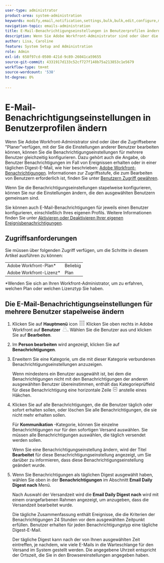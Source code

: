 ```yaml
---
user-type: administrator
product-area: system-administration
keywords: modify,email,notification,settings,bulk,bulk,edit,configure,multiple,users
navigation-topic: emails-administration
title: E-Mail-Benachrichtigungseinstellungen in Benutzerprofilen ändern
description: Wenn Sie Adobe Workfront-Administrator sind oder über die Zugriffsebene "Planer"verfügen, mit der Sie die Einstellungen anderer Benutzer bearbeiten können, können Sie die Benachrichtigungseinstellungen für mehrere Benutzer gleichzeitig konfigurieren. Dazu gehört auch die Angabe, ob Benutzer Benachrichtigungen bei Ereignissen erhalten oder in einer täglichen Digest-E-Mail, wie in Adobe Workfront-Benachrichtigungen beschrieben. Informationen zu der für die Bearbeitung von Benutzern erforderlichen Zugriffsebene finden Sie unter Gewähren von Zugriff für Benutzer.
author: Lisa, Caroline
feature: System Setup and Administration
role: Admin
exl-id: 658f97cd-0500-421d-9c89-26041ca59655
source-git-commit: 4331917d133c52cf727f148b75a213853c1e5679
workflow-type: tm+mt
source-wordcount: '538'
ht-degree: 0%

---
```


# E-Mail-Benachrichtigungseinstellungen in Benutzerprofilen ändern

Wenn Sie Adobe Workfront-Administrator sind oder über die Zugriffsebene &quot;Planer&quot;verfügen, mit der Sie die Einstellungen anderer Benutzer bearbeiten können, können Sie die Benachrichtigungseinstellungen für mehrere Benutzer gleichzeitig konfigurieren. Dazu gehört auch die Angabe, ob Benutzer Benachrichtigungen im Fall von Ereignissen erhalten oder in einer täglichen Digest-E-Mail, wie hier beschrieben: [Adobe Workfront-Benachrichtigungen](../../../workfront-basics/using-notifications/wf-notifications.md). Informationen zur Zugriffsstufe, die zum Bearbeiten von Benutzern erforderlich ist, finden Sie unter [Benutzern Zugriff gewähren](../../../administration-and-setup/add-users/configure-and-grant-access/grant-access-other-users.md).

Wenn Sie die Benachrichtigungseinstellungen stapelweise konfigurieren, können Sie nur die Einstellungen ändern, die den ausgewählten Benutzern gemeinsam sind.

Sie können auch E-Mail-Benachrichtigungen für jeweils einen Benutzer konfigurieren, einschließlich Ihres eigenen Profils. Weitere Informationen finden Sie unter [Aktivieren oder Deaktivieren Ihrer eigenen Ereignisbenachrichtigungen](../../../workfront-basics/using-notifications/activate-or-deactivate-your-own-event-notifications.md).

## Zugriffsanforderungen

Sie müssen über folgenden Zugriff verfügen, um die Schritte in diesem Artikel ausführen zu können:

<table style="table-layout:auto"> 
 <col> 
 <col> 
 <tbody> 
  <tr> 
   <td role="rowheader">Adobe Workfront-Plan*</td> 
   <td>Beliebig</td> 
  </tr> 
  <tr> 
   <td role="rowheader">Adobe Workfront-Lizenz*</td> 
   <td>Plan</td> 
  </tr> 
 </tbody> 
</table>

&#42;Wenden Sie sich an Ihren Workfront-Administrator, um zu erfahren, welchen Plan oder welchen Lizenztyp Sie haben.

## Die E-Mail-Benachrichtigungseinstellungen für mehrere Benutzer stapelweise ändern

1. Klicken Sie auf **Hauptmenü** icon ![](assets/main-menu-icon.png) Klicken Sie oben rechts in Adobe Workfront auf **Benutzer** ![](assets/users-icon-in-main-menu.png). Wählen Sie die Benutzer aus und klicken Sie auf **Bearbeiten**.
1. Im **Person bearbeiten** wird angezeigt, klicken Sie auf **Benachrichtigungen**.

1. Erweitern Sie eine Kategorie, um die mit dieser Kategorie verbundenen Benachrichtigungseinstellungen anzuzeigen.

   Wenn mindestens ein Benutzer ausgewählt ist, bei dem die Benachrichtigungen nicht mit den Benachrichtigungen der anderen ausgewählten Benutzer übereinstimmen, enthält das Kategorieprüffeld für diese Benachrichtigung eine horizontale Zeile ![](assets/straight-line-instead-of-checkmark.jpg) anstelle eines Häkchen.

1. Klicken Sie auf alle Benachrichtigungen, die die Benutzer täglich oder sofort erhalten sollen, oder löschen Sie alle Benachrichtigungen, die sie nicht mehr erhalten sollen.

   Für **Kommunikation** -Kategorie, können Sie einzelne Benachrichtigungen nur für den sofortigen Versand auswählen. Sie müssen alle Benachrichtigungen auswählen, die täglich versendet werden sollen.

   Wenn Sie eine Benachrichtigungseinstellung ändern, wird der Titel **Bearbeitet** für diese Benachrichtigungseinstellung angezeigt, um Sie darüber zu informieren, dass diese Benachrichtigungseinstellung geändert wurde.

1. Wenn Sie Benachrichtigungen als täglichen Digest ausgewählt haben, wählen Sie oben in der **Benachrichtigungen** im Abschnitt **Email Daily Digest nach** Menü.

   Nach Auswahl der Versandzeit wird die **Email Daily Digest nach** wird mit einem orangefarbenen Rahmen angezeigt, um anzugeben, dass die Versandzeit bearbeitet wurde.

   Die tägliche Zusammenfassung enthält Ereignisse, die die Kriterien der Benachrichtigungen 24 Stunden vor dem ausgewählten Zeitpunkt erfüllen. Benutzer erhalten für jeden Benachrichtigungstyp eine tägliche Digest-E-Mail.

   Der tägliche Digest kann nach der von Ihnen ausgewählten Zeit eintreffen, je nachdem, wie viele E-Mails in die Warteschlange für den Versand im System gestellt werden. Die angegebene Uhrzeit entspricht der Ortszeit, die Sie in den Browsereinstellungen angegeben haben.

